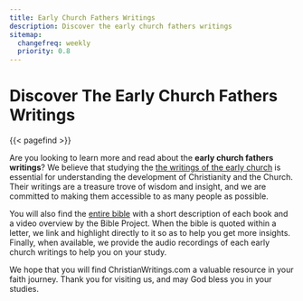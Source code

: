 ```yaml
---
title: Early Church Fathers Writings
description: Discover the early church fathers writings 
sitemap:
  changefreq: weekly
  priority: 0.8
---
```

# Discover The Early Church Fathers Writings

{{< pagefind >}}

Are you looking to learn more and read about the **early church fathers writings**?  We believe that studying the [the writings of the early church](/apostolic-fathers/) is essential for understanding the development of Christianity and the Church. Their writings are a treasure trove of wisdom and insight, and we are committed to making them accessible to as many people as possible.

You will also find the [entire bible](/bible/) with a short description of each book and a video overview by the Bible Project. When the bible is quoted within a letter, we link and highlight directly to it so as to help you get more insights. Finally, when available, we provide the audio recordings of each early church writings to help you on your study. 

We hope that you will find ChristianWritings.com a valuable resource in your faith journey. Thank you for visiting us, and may God bless you in your studies.

